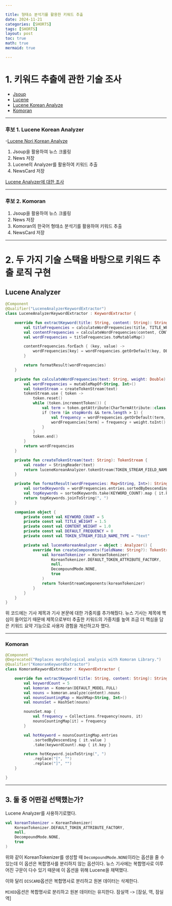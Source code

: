 ```yaml
---

title: 형태소 분석기를 활용한 키워드 추출
date: 2024-11-21
categories: [SHORTS]
tags: [SHORTS]
layout: post
toc: true
math: true
mermaid: true

---
```


# 1. 키워드 추출에 관한 기술 조사

- [Jsoup](https://jsoup.org/)
- [Lucene](https://mvnrepository.com/artifact/org.apache.lucene/lucene-core)
- [Lucene Korean Analyze](https://lucene.apache.org/core/7_4_0/analyzers-nori/org/apache/lucene/analysis/ko/KoreanAnalyzer.html)
- [Komoran](https://docs.komoran.kr/)

---

### 후보 1. Lucene Korean Analyzer

-[Lucene Nori Korean Analyze](https://m.blog.naver.com/websearch/221795964259)

1. Jsoup을 활용하여 뉴스 크롤링
2. News 저장
3. Lucene의 Analyzer를 활용하여 키워드 추출
4. NewsCard 저장

[Lucene Analyzer에 대한 조사](https://k-diger.github.io/posts/ApacheLucene/)

---

### 후보 2. Komoran

1. Jsoup을 활용하여 뉴스 크롤링
2. News 저장
3. Komoran의 한국어 형태소 분석기를 활용하여 키워드 추출
4. NewsCard 저장

---

# 2. 두 가지 기술 스택을 바탕으로 키워드 추출 로직 구현

## Lucene Analyzer

```kotlin
@Component
@Qualifier("LuceneAnalyzerKeywordExtractor")
class LuceneAnalyzerKeywordExtractor : KeywordExtractor {

    override fun extractKeyword(title: String, content: String): String {
        val titleFrequencies = calculateWordFrequencies(title, TITLE_WEIGHT)
        val contentFrequencies = calculateWordFrequencies(content, CONTENT_WEIGHT)
        val wordFrequencies = titleFrequencies.toMutableMap()

        contentFrequencies.forEach { (key, value) ->
            wordFrequencies[key] = wordFrequencies.getOrDefault(key, DEFAULT_FREQUENCY) + value
        }

        return formatResult(wordFrequencies)
    }

    private fun calculateWordFrequencies(text: String, weight: Double): Map<String, Int> {
        val wordFrequencies = mutableMapOf<String, Int>()
        val tokenStream = createTokenStream(text)
        tokenStream.use { token ->
            token.reset()
            while (token.incrementToken()) {
                val term = token.getAttribute(CharTermAttribute::class.java).toString()
                if (term !in stopWords && term.length > 1) {
                    val frequency = wordFrequencies.getOrDefault(term, DEFAULT_FREQUENCY)
                    wordFrequencies[term] = frequency + weight.toInt()
                }
            }
            token.end()
        }
        return wordFrequencies
    }

    private fun createTokenStream(text: String): TokenStream {
        val reader = StringReader(text)
        return luceneKoreanAnalyzer.tokenStream(TOKEN_STREAM_FIELD_NAME_TYPE, reader)
    }

    private fun formatResult(wordFrequencies: Map<String, Int>): String {
        val sortedKeywords = wordFrequencies.entries.sortedByDescending { it.value }
        val topKeywords = sortedKeywords.take(KEYWORD_COUNT).map { it.key }
        return topKeywords.joinToString(", ")
    }

    companion object {
        private const val KEYWORD_COUNT = 5
        private const val TITLE_WEIGHT = 1.5
        private const val CONTENT_WEIGHT = 1.0
        private const val DEFAULT_FREQUENCY = 0
        private const val TOKEN_STREAM_FIELD_NAME_TYPE = "text"

        private val luceneKoreanAnalyzer = object : Analyzer() {
            override fun createComponents(fieldName: String?): TokenStreamComponents {
                val koreanTokenizer = KoreanTokenizer(
                    KoreanTokenizer.DEFAULT_TOKEN_ATTRIBUTE_FACTORY,
                    null,
                    DecompoundMode.NONE,
                    true
                )
                return TokenStreamComponents(koreanTokenizer)
            }
        }
    }
}
```

위 코드에는 기사 제목과 기사 본문에 대한 가중치를 추가해줬다. 뉴스 기사는 제목에 핵심이 들어있기 때문에 제목으로부터 추출한 키워드의 가중치를 높여 조금 더 핵심을 담은 키워드 요약 기능으로 사용자 경험을 개선하고자 했다.

---

### Komoran

```kotlin
@Component
@Deprecated("Replaces morphological analysis with Komoran Library.")
@Qualifier("KomoranKeywordExtractor")
class KomoranKeywordExtractor : KeywordExtractor {

    override fun extractKeyword(title: String, content: String): String {
        val keywordCount = 5
        val komoran = Komoran(DEFAULT_MODEL.FULL)
        val nouns = komoran.analyze(content).nouns
        val nounsCountingMap = HashMap<String, Int>()
        val nounsSet = HashSet(nouns)

        nounsSet.map {
            val frequency = Collections.frequency(nouns, it)
            nounsCountingMap[it] = frequency
        }

        val hotKeyword = nounsCountingMap.entries
            .sortedByDescending { it.value }
            .take(keywordCount).map { it.key }

        return hotKeyword.joinToString(", ")
            .replace("[", "")
            .replace("]", "")
    }

}
```

---

## 3. 둘 중 어떤걸 선택했는가?

Lucene Analyzer를 사용하기로했다.

```kotlin
val koreanTokenizer = KoreanTokenizer(
    KoreanTokenizer.DEFAULT_TOKEN_ATTRIBUTE_FACTORY,
    null,
    DecompoundMode.NONE,
    true
)
```

위와 같이 KoreanTokenizer를 생성할 때 `DecompoundMode.NONE`이라는 옵션을 줄 수 있는데 이 옵션은 복합명사를 분리하지 않는 옵션이다. 뉴스 기사에는 복합명사로 이루어진 구문이 다수 있기 때문에 이 옵션을 위해 Lucene을 채택했다.

이와 달리 `DISCARD`옵션은 복합명사로 분리하고 원본 데이터는 삭제한다.

`MIXED`옵션은 복합명사로 분리하고 원본 데이터는 유지한다. 잠실역 -> [잠실, 역, 잠실역]
